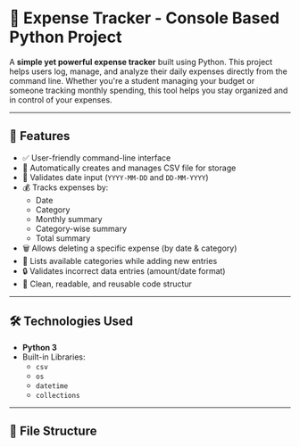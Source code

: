 # 💸 Expense Tracker - Console Based Python Project

A **simple yet powerful expense tracker** built using Python. This project helps users log, manage, and analyze their daily expenses directly from the command line. Whether you're a student managing your budget or someone tracking monthly spending, this tool helps you stay organized and in control of your expenses.

---

## 📌 Features

- ✅ User-friendly command-line interface
- 📁 Automatically creates and manages CSV file for storage
- 📅 Validates date input (`YYYY-MM-DD` and `DD-MM-YYYY`)
- 💰 Tracks expenses by:
  - Date
  - Category
  - Monthly summary
  - Category-wise summary
  - Total summary
- 🗑️ Allows deleting a specific expense (by date & category)
- 📂 Lists available categories while adding new entries
- 🔒 Validates incorrect data entries (amount/date format)
- 🔄 Clean, readable, and reusable code structur

---

## 🛠️ Technologies Used

- **Python 3**
- Built-in Libraries:
  - `csv`
  - `os`
  - `datetime`
  - `collections`

---

## 📁 File Structure

